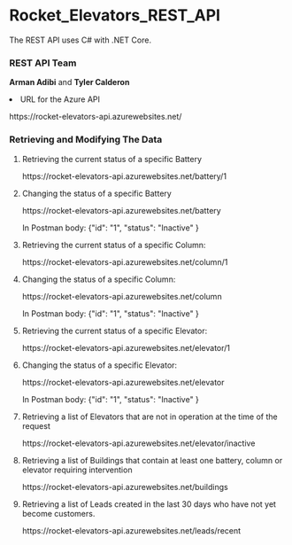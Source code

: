 # Rocket_Elevators_REST_API

The REST API uses C# with .NET Core.

### REST API Team
<strong>Arman Adibi</strong> and <strong>Tyler Calderon</strong>
</p>

<li>URL for the Azure API</li>
<p>https://rocket-elevators-api.azurewebsites.net/</p>

### Retrieving and Modifying The Data
<ol>
   <li>Retrieving the current status of a specific Battery</li>
   <p>https://rocket-elevators-api.azurewebsites.net/battery/1</p>
   
   <li>Changing the status of a specific Battery</li>
   <p>https://rocket-elevators-api.azurewebsites.net/battery</p>
   <p>In Postman body: {"id": "1", "status": "Inactive" }</p>
   
   <li>Retrieving the current status of a specific Column:</li>
   <p>https://rocket-elevators-api.azurewebsites.net/column/1</p>
   
   <li>Changing the status of a specific Column:</li>
   <p>https://rocket-elevators-api.azurewebsites.net/column</p>
   <p>In Postman body: {"id": "1",  "status": "Inactive" }</p>
   
   <li>Retrieving the current status of a specific Elevator:</li>
   <p>https://rocket-elevators-api.azurewebsites.net/elevator/1</p>
   
   <li>Changing the status of a specific Elevator:</li>
   <p>https://rocket-elevators-api.azurewebsites.net/elevator</p>
   <p>In Postman body: {"id": "1",  "status": "Inactive" }</p>
   
   <li>Retrieving a list of Elevators that are not in operation at the time of the request</li>
   <p>https://rocket-elevators-api.azurewebsites.net/elevator/inactive</p>
   
   <li>Retrieving a list of Buildings that contain at least one battery, column or elevator requiring intervention</li>
   <p>https://rocket-elevators-api.azurewebsites.net/buildings</p>
   
   <li>Retrieving a list of Leads created in the last 30 days who have not yet become customers.</li>
   <p>https://rocket-elevators-api.azurewebsites.net/leads/recent</p>
</ol>
